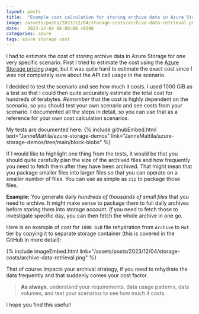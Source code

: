 ```yaml
---
layout: posts
title:  "Example cost calculation for storing archive data in Azure Storage"
image: /assets/posts/2023/12/04/storage-costs/archive-data-retrieval.png
date:   2023-12-04 06:00:00 +0300
categories: azure
tags: azure storage cost
---
```

I had to estimate the cost of storing archive data in Azure Storage
for one very specific scenario.
First I tried to estimate the cost using the
[Azure Storage pricing](https://azure.microsoft.com/en-us/pricing/details/storage/blobs/)
page, but it was quite hard to estimate the exact cost since 
I was not completely sure about the API call usage in the scenario.

I decided to test the scenario and see how much it costs.
I used 1000 GiB as a test so that I could then quite accurately estimate the total cost
for hundreds of terabytes.
_Remember_ that the cost is highly dependent on the scenario, so you should
test your own scenario and see costs from your scenario.
I documented all the steps in detail,
so you can use that as a reference for your own cost calculation scenarios.

My tests are documented here:
{% include githubEmbed.html text="JanneMattila/azure-storage-demos" link="JanneMattila/azure-storage-demos/tree/main/block-blobs" %}

If I would like to highlight one thing from the tests, it would be that you should
quite carefully plan the size of the archived files and how frequently you
need to fetch them after they have been archived.
That might mean that you package smaller files into larger files so that you
can operate on a smaller number of files. You can use as simple as `zip` to package those files.

**Example:** You generate daily _hundreds of thousands of small files_ that you need to archive.
It might make sense to package them to full daily archives before storing them into storage account.
_If_ you need to fetch those to investigate specific day, you can then fetch the whole archive in one go.

Here is an example of cost for `1000 GiB` file rehydration from `Archive` to `Hot` tier by copying it to separate storage container (this is covered in the GitHub in more detail):

{% include imageEmbed.html link="/assets/posts/2023/12/04/storage-costs/archive-data-retrieval.png" %}

That of course impacts your archival strategy, if you need to rehydrate the data frequently
and that suddenly comes your cost factor.

> **As always**, understand your requirements, data usage patterns, data volumes, and 
> test your scenarios to see how much it costs.

I hope you find this useful!
